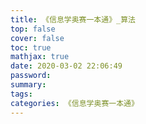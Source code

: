 ```yaml
---
title: 《信息学奥赛一本通》_算法
top: false
cover: false
toc: true
mathjax: true
date: 2020-03-02 22:06:49
password:
summary:
tags:
categories: 《信息学奥赛一本通》
---
```

